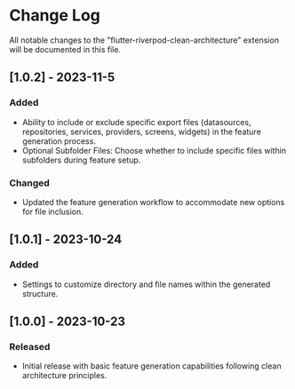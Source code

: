 # Change Log

All notable changes to the "flutter-riverpod-clean-architecture" extension will be documented in this file.

## [1.0.2] - 2023-11-5

### Added

- Ability to include or exclude specific export files (datasources, repositories, services, providers, screens, widgets) in the feature generation process.
- Optional Subfolder Files: Choose whether to include specific files within subfolders during feature setup.

### Changed

- Updated the feature generation workflow to accommodate new options for file inclusion.

## [1.0.1] - 2023-10-24

### Added

- Settings to customize directory and file names within the generated structure.

## [1.0.0] - 2023-10-23

### Released

- Initial release with basic feature generation capabilities following clean architecture principles.
